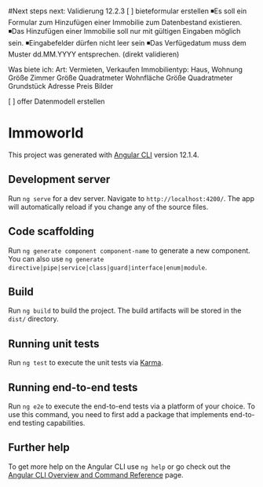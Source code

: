 #Next steps
next: Validierung 12.2.3
[ ] bieteformular erstellen
◾Es soll ein Formular zum Hinzufügen einer Immobilie zum Datenbestand existieren.
◾Das Hinzufügen einer Immobilie soll nur mit gültigen Eingaben möglich sein.
◾Eingabefelder dürfen nicht leer sein
◾Das Verfügedatum muss dem Muster dd.MM.YYYY entsprechen. (direkt validieren)

Was biete ich:
Art: Vermieten, Verkaufen
Immobilientyp: Haus, Wohnung
Größe Zimmer
Größe Quadratmeter Wohnfläche
Größe Quadratmeter Grundstück
Adresse
Preis
Bilder


[ ] offer Datenmodell erstellen



# Immoworld

This project was generated with [Angular CLI](https://github.com/angular/angular-cli) version 12.1.4.

## Development server

Run `ng serve` for a dev server. Navigate to `http://localhost:4200/`. The app will automatically reload if you change any of the source files.

## Code scaffolding

Run `ng generate component component-name` to generate a new component. You can also use `ng generate directive|pipe|service|class|guard|interface|enum|module`.

## Build

Run `ng build` to build the project. The build artifacts will be stored in the `dist/` directory.

## Running unit tests

Run `ng test` to execute the unit tests via [Karma](https://karma-runner.github.io).

## Running end-to-end tests

Run `ng e2e` to execute the end-to-end tests via a platform of your choice. To use this command, you need to first add a package that implements end-to-end testing capabilities.

## Further help

To get more help on the Angular CLI use `ng help` or go check out the [Angular CLI Overview and Command Reference](https://angular.io/cli) page.
